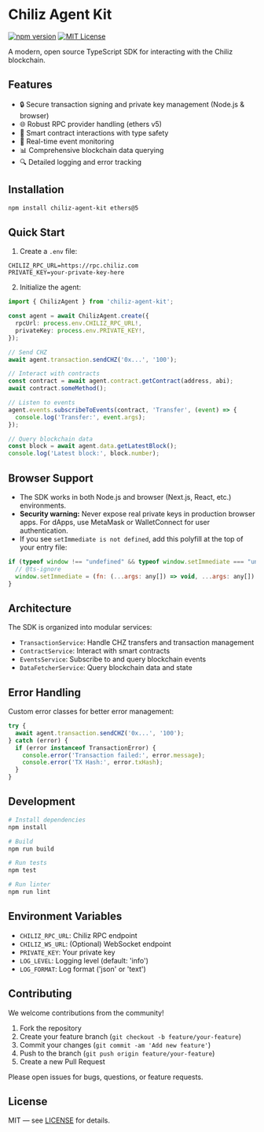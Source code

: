 # Chiliz Agent Kit

[![npm version](https://img.shields.io/npm/v/chiliz-agent-kit.svg)](https://www.npmjs.com/package/chiliz-agent-kit)
[![MIT License](https://img.shields.io/badge/license-MIT-green.svg)](LICENSE)

A modern, open source TypeScript SDK for interacting with the Chiliz blockchain.

## Features

- 🔒 Secure transaction signing and private key management (Node.js & browser)
- 🌐 Robust RPC provider handling (ethers v5)
- 📝 Smart contract interactions with type safety
- 🎯 Real-time event monitoring
- 📊 Comprehensive blockchain data querying
- 🔍 Detailed logging and error tracking

## Installation

```bash
npm install chiliz-agent-kit ethers@5
```

## Quick Start

1. Create a `.env` file:

```env
CHILIZ_RPC_URL=https://rpc.chiliz.com
PRIVATE_KEY=your-private-key-here
```

2. Initialize the agent:

```typescript
import { ChilizAgent } from 'chiliz-agent-kit';

const agent = await ChilizAgent.create({
  rpcUrl: process.env.CHILIZ_RPC_URL!,
  privateKey: process.env.PRIVATE_KEY!,
});

// Send CHZ
await agent.transaction.sendCHZ('0x...', '100');

// Interact with contracts
const contract = await agent.contract.getContract(address, abi);
await contract.someMethod();

// Listen to events
agent.events.subscribeToEvents(contract, 'Transfer', (event) => {
  console.log('Transfer:', event.args);
});

// Query blockchain data
const block = await agent.data.getLatestBlock();
console.log('Latest block:', block.number);
```

## Browser Support

- The SDK works in both Node.js and browser (Next.js, React, etc.) environments.
- **Security warning:** Never expose real private keys in production browser apps. For dApps, use MetaMask or WalletConnect for user authentication.
- If you see `setImmediate is not defined`, add this polyfill at the top of your entry file:

```js
if (typeof window !== "undefined" && typeof window.setImmediate === "undefined") {
  // @ts-ignore
  window.setImmediate = (fn: (...args: any[]) => void, ...args: any[]) => setTimeout(fn, 0, ...args);
}
```

## Architecture

The SDK is organized into modular services:

- `TransactionService`: Handle CHZ transfers and transaction management
- `ContractService`: Interact with smart contracts
- `EventsService`: Subscribe to and query blockchain events
- `DataFetcherService`: Query blockchain data and state

## Error Handling

Custom error classes for better error management:

```typescript
try {
  await agent.transaction.sendCHZ('0x...', '100');
} catch (error) {
  if (error instanceof TransactionError) {
    console.error('Transaction failed:', error.message);
    console.error('TX Hash:', error.txHash);
  }
}
```

## Development

```bash
# Install dependencies
npm install

# Build
npm run build

# Run tests
npm test

# Run linter
npm run lint
```

## Environment Variables

- `CHILIZ_RPC_URL`: Chiliz RPC endpoint
- `CHILIZ_WS_URL`: (Optional) WebSocket endpoint
- `PRIVATE_KEY`: Your private key
- `LOG_LEVEL`: Logging level (default: 'info')
- `LOG_FORMAT`: Log format ('json' or 'text')

## Contributing

We welcome contributions from the community!

1. Fork the repository
2. Create your feature branch (`git checkout -b feature/your-feature`)
3. Commit your changes (`git commit -am 'Add new feature'`)
4. Push to the branch (`git push origin feature/your-feature`)
5. Create a new Pull Request

Please open issues for bugs, questions, or feature requests.

## License

MIT — see [LICENSE](LICENSE) for details. 